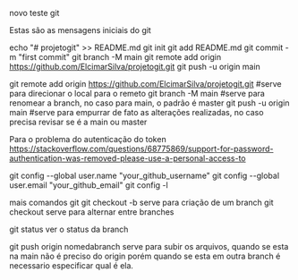 novo teste git

Estas são as mensagens iniciais do git

echo "# projetogit" >> README.md
git init
git add README.md
git commit -m "first commit"
git branch -M main
git remote add origin https://github.com/ElcimarSilva/projetogit.git
git push -u origin main


git remote add origin https://github.com/ElcimarSilva/projetogit.git  #serve para direcionar o local para o remeto
git branch -M main #serve para renomear a branch, no caso para main, o padrão é master
git push -u origin main #serve para empurrar de fato as alterações realizadas, no caso precisa revisar se é a main ou master


Para o problema do autenticação do token
https://stackoverflow.com/questions/68775869/support-for-password-authentication-was-removed-please-use-a-personal-access-to

git config --global user.name "your_github_username"
git config --global user.email "your_github_email"
git config -l

mais comandos git
git checkout -b  serve para criação de um branch
git checkout serve para alternar entre branches

git status ver o status da branch

git push origin nomedabranch serve para subir os arquivos, quando se esta na main não é preciso do origin porém quando se esta em outra branch é necessario especificar qual é ela.